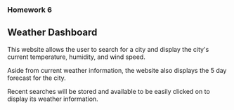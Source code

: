 ### Homework 6

## Weather Dashboard

This website allows the user to search for a city and display the city's current temperature, humidity, and wind speed.

Aside from current weather information, the website also displays the 5 day forecast for the city.

Recent searches will be stored and available to be easily clicked on to display its weather information.